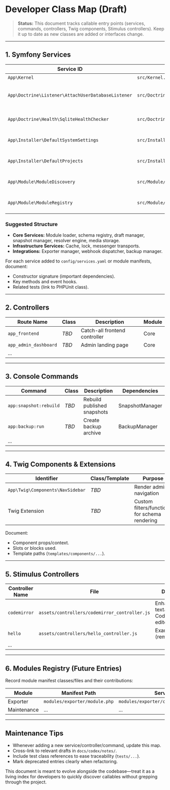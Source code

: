 # Developer Class Map (Draft)

> **Status:** This document tracks callable entry points (services, commands, controllers, Twig components, Stimulus controllers). Keep it up to date as new classes are added or interfaces change.

---

## 1. Symfony Services

| Service ID | Class | Responsibility | Notes |
|------------|-------|----------------|-------|
| `App\Kernel` | `src/Kernel.php` | Application kernel | Uses MicroKernelTrait |
| `App\Doctrine\Listener\AttachUserDatabaseListener` | `src/Doctrine/Listener/AttachUserDatabaseListener.php` | Attaches `user.brain` to primary SQLite connection, configures pragmas | Sets `PRAGMA busy_timeout`/`foreign_keys` and ensures secondary DB file exists |
| `App\Doctrine\Health\SqliteHealthChecker` | `src/Doctrine/Health/SqliteHealthChecker.php` | Reports connection status for system + user SQLite stores | Used in tests/diagnostics to confirm attachment and busy timeout |
| `App\Installer\DefaultSystemSettings` | `src/Installer/DefaultSystemSettings.php` | Loads shared default settings from `config/app/system_settings.php` | Consumed by migrations/installer to seed baseline values |
| `App\Installer\DefaultProjects` | `src/Installer/DefaultProjects.php` | Provides default project seeds from `config/app/projects.php` | Initial migration inserts `default` project via this helper |
| `App\Module\ModuleDiscovery` | `src/Module/ModuleDiscovery.php` | Discovers module manifests under `/modules/*/module.php` | Supports drop-in modules without Composer autoload |
| `App\Module\ModuleRegistry` | `src/Module/ModuleRegistry.php` | Provides module manifest lookup/capability aggregation | Hydrated from `app.modules` parameter during boot |

### Suggested Structure
- **Core Services:** Module loader, schema registry, draft manager, snapshot manager, resolver engine, media storage.
- **Infrastructure Services:** Cache, lock, messenger transports.
- **Integrations:** Exporter manager, webhook dispatcher, backup manager.

For each service added to `config/services.yaml` or module manifests, document:
- Constructor signature (important dependencies).
- Key methods and event hooks.
- Related tests (link to PHPUnit class).

---

## 2. Controllers

| Route Name | Class | Description | Module |
|------------|-------|-------------|--------|
| `app_frontend` | _TBD_ | Catch-all frontend controller | Core |
| `app_admin_dashboard` | _TBD_ | Admin landing page | Core |
| ... |  |  |  |

---

## 3. Console Commands

| Command | Class | Description | Dependencies |
|---------|-------|-------------|--------------|
| `app:snapshot:rebuild` | _TBD_ | Rebuild published snapshots | SnapshotManager |
| `app:backup:run` | _TBD_ | Create backup archive | BackupManager |
| ... |  |  |  |

---

## 4. Twig Components & Extensions

| Identifier | Class/Template | Purpose |
|------------|----------------|---------|
| `App\Twig\Components\NavSidebar` | _TBD_ | Render admin navigation |
| Twig Extension | _TBD_ | Custom filters/functions for schema rendering |

Document:
- Component props/context.
- Slots or blocks used.
- Template paths (`templates/components/...`).

---

## 5. Stimulus Controllers

| Controller Name | File | Description |
|-----------------|------|-------------|
| `codemirror` | `assets/controllers/codemirror_controller.js` | Enhances textareas with CodeMirror editor |
| `hello` | `assets/controllers/hello_controller.js` | Example scaffold (remove/replace) |
| ... |  |  |

---

## 6. Modules Registry (Future Entries)

Record module manifest classes/files and their contributions:

| Module | Manifest Path | Services | Routes | Assets |
|--------|---------------|----------|--------|--------|
| Exporter | `modules/exporter/module.php` | `modules/exporter/config/services.php` | `modules/exporter/config/routes.yaml` | `modules/exporter/assets/...` |
| Maintenance | ... | ... | ... | ... |

---

## Maintenance Tips
- Whenever adding a new service/controller/command, update this map.
- Cross-link to relevant drafts in `docs/codex/notes/`.
- Include test class references to ease traceability (`tests/...`).
- Mark deprecated entries clearly when refactoring.

This document is meant to evolve alongside the codebase—treat it as a living index for developers to quickly discover callables without grepping through the project.
